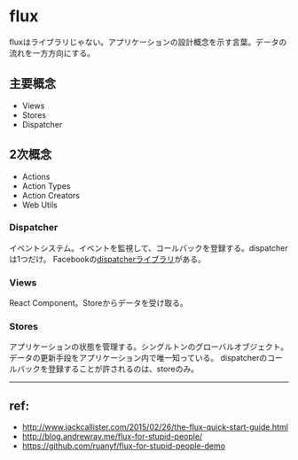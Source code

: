 # flux

fluxはライブラリじゃない。アプリケーションの設計概念を示す言葉。データの流れを一方方向にする。

## 主要概念

- Views
- Stores
- Dispatcher

## 2次概念

- Actions
- Action Types
- Action Creators
- Web Utils


### Dispatcher

イベントシステム。イベントを監視して、コールバックを登録する。dispatcherは1つだけ。
Facebookの[dispatcherライブラリ](https://github.com/facebook/flux/blob/master/src/Dispatcher.js)がある。

### Views

React Component。Storeからデータを受け取る。


### Stores

アプリケーションの状態を管理する。シングルトンのグローバルオブジェクト。
データの更新手段をアプリケーション内で唯一知っている。
dispatcherのコールバックを登録することが許されるのは、storeのみ。



---
## ref:

- http://www.jackcallister.com/2015/02/26/the-flux-quick-start-guide.html
- http://blog.andrewray.me/flux-for-stupid-people/
- https://github.com/ruanyf/flux-for-stupid-people-demo

